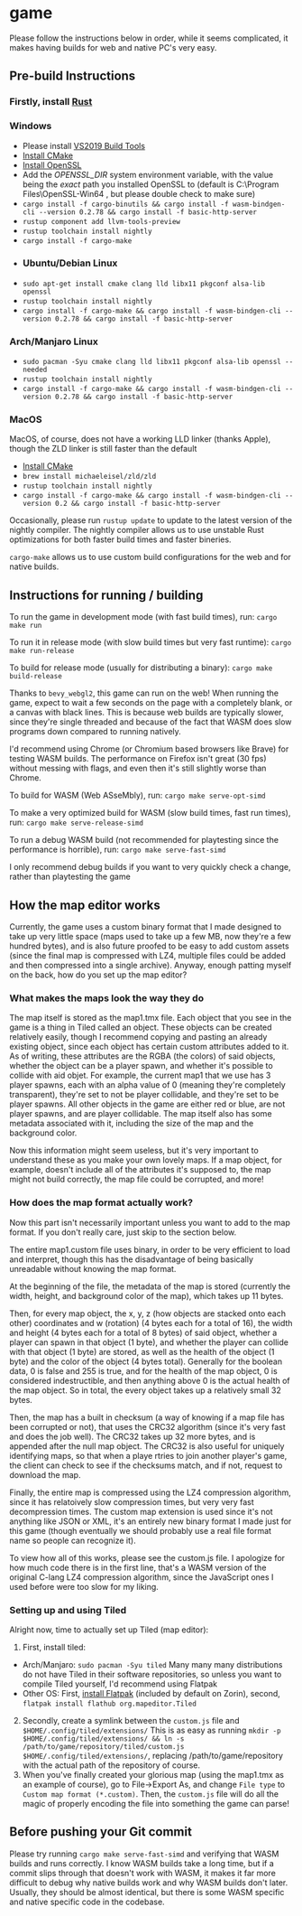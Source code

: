 # game

Please follow the instructions below in order, while it seems complicated, it makes having builds for web and native PC's very easy.

## Pre-build Instructions
### Firstly, install [Rust](https://www.rust-lang.org/tools/install)

### Windows
- Please install [VS2019 Build Tools](https://visualstudio.microsoft.com/thank-you-downloading-visual-studio/?sku=BuildTools&rel=16)
- [Install CMake](https://cmake.org/download/)
- [Install OpenSSL](https://slproweb.com/download/Win64OpenSSL-1_1_1k.msi)
- Add the *OPENSSL_DIR* system environment variable, with the value being the *exact* path you installed OpenSSL to (default is C:\Program Files\OpenSSL-Win64 , but please double check to make sure)
- `cargo install -f cargo-binutils && cargo install -f wasm-bindgen-cli --version 0.2.78 && cargo install -f basic-http-server`
- `rustup component add llvm-tools-preview`
- `rustup toolchain install nightly`
- `cargo install -f cargo-make`
- ### Ubuntu/Debian Linux
- `sudo apt-get install cmake clang lld libx11 pkgconf alsa-lib openssl`
- `rustup toolchain install nightly`
- `cargo install -f cargo-make && cargo install -f wasm-bindgen-cli --version 0.2.78 && cargo install -f basic-http-server`
### Arch/Manjaro Linux
- `sudo pacman -Syu cmake clang lld libx11 pkgconf alsa-lib openssl --needed`
- `rustup toolchain install nightly`
- `cargo install -f cargo-make && cargo install -f wasm-bindgen-cli --version 0.2.78 && cargo install -f basic-http-server`
### MacOS
MacOS, of course, does not have a working LLD linker (thanks Apple), though the ZLD linker is still faster than the default
- [Install CMake](https://cmake.org/download/)
- `brew install michaeleisel/zld/zld`
- `rustup toolchain install nightly`
- `cargo install -f cargo-make && cargo install -f wasm-bindgen-cli --version 0.2 && cargo install -f basic-http-server`

Occasionally, please run `rustup update` to update to the latest version of the nightly compiler.
The nightly compiler allows us to use unstable Rust optimizations for both faster build times and faster bineries.

`cargo-make` allows us to use custom build configurations for the web and for native builds.

## Instructions for running / building

To run the game in development mode (with fast build times), run:
`cargo make run`

To run it in release mode (with slow build times but very fast runtime):
`cargo make run-release`

To build for release mode (usually for distributing a binary):
`cargo make build-release`

Thanks to `bevy_webgl2`, this game can run on the web! When running the game, expect to wait a few seconds on the page with a completely blank, or a canvas with black lines. This is because web builds are typically slower, since they're single threaded and because of the fact that WASM does slow programs down compared to running natively.

I'd recommend using Chrome (or Chromium based browsers like Brave) for testing WASM builds. The performance on Firefox isn't great (30 fps) without messing with flags, and even then it's still slightly worse than Chrome.

To build for WASM (Web ASseMbly), run:
`cargo make serve-opt-simd`

To make a very optimized build for WASM (slow build times, fast run times), run:
`cargo make serve-release-simd`

To run a debug WASM build (not recommended for playtesting since the performance is horrible), run:
`cargo make serve-fast-simd`

I only recommend debug builds if you want to very quickly check a change, rather than playtesting the game

## How the map editor works
Currently, the game uses a custom binary format that I made designed to take up very little space (maps used to take up a few MB, now they're a few hundred bytes), and is also future proofed to be easy to add custom assets (since the final map is compressed with LZ4, multiple files could be added and then compressed into a single archive). Anyway, enough patting myself on the back, how do you set up the map editor?

### What makes the maps look the way they do
The map itself is stored as the map1.tmx file. Each object that you see in the game is a thing in Tiled called an object. These objects can be created relatively easily, though I recommend copying and pasting an already existing object, since each object has certain custom attributes added to it. As of writing, these attributes are the RGBA (the colors) of said objects, whether the object can be a player spawn, and whether it's possible to collide with aid objet. For example, the current map1 that we use has 3 player spawns, each with an alpha value of 0 (meaning they're completely transparent), they're set to not be player collidable, and they're set to be player spawns. All other objects in the game are either red or blue, are not player spawns, and are player collidable. The map itself also has some metadata associated with it, including the size of the map and the background color.

Now this information might seem useless, but it's very important to understand these as you make your own lovely maps. If a map object, for example, doesn't include all of the attributes it's supposed to, the map might not build correctly, the map file could be corrupted, and more!

### How does the map format actually work?
Now this part isn't necessarily important unless you want to add to the map format. If you don't really care, just skip to the section below. 

The entire map1.custom file uses binary, in order to be very efficient to load and interpret, though this has the disadvantage of being basically unreadable without knowing the map format.

At the beginning of the file, the metadata of the map is stored (currently the width, height, and background color of the map), which takes up 11 bytes.

Then, for every map object, the x, y, z (how objects are stacked onto each other) coordinates and w (rotation) (4 bytes each for a total of 16), the width and height (4 bytes each for a total of 8 bytes) of said object, whether a player can spawn in that object (1 byte), and whether the player can collide with that object (1 byte) are stored, as well as the health of the object (1 byte) and the color of the object (4 bytes total). Generally for the boolean data, 0 is false and 255 is true, and for the health of the map object, 0 is considered indestructible, and then anything above 0 is the actual health of the map object. So in total, the every object takes up a relatively small 32 bytes.

Then, the map has a built in checksum (a way of knowing if a map file has been corrupted or not), that uses the CRC32 algorithm (since it's very fast and does the job well). The CRC32 takes up 32 more bytes, and is appended after the null map object. The CRC32 is also useful for uniquely identifying maps, so that when a playe rtries to join another player's game, the client can check to see if the checksums match, and if not, request to download the map.

Finally, the entire map is compressed using the LZ4 compression algorithm, since it has relatoively slow compression times, but very very fast decompression times. The custom map extension is used since it's not anything like JSON or XML, it's an entirely new binary format I made just for this game (though eventually we should probably use a real file format name so people can recognize it).

To view how all of this works, please see the custom.js file. I apologize for how much code there is in the first line, that's a WASM version of the original C-lang LZ4 compression algorithm, since the JavaScript ones I used before were too slow for my liking.

### Setting up and using Tiled
Alright now, time to actually set up Tiled (map editor):

1. First, install tiled:
- Arch/Manjaro: `sudo pacman -Syu tiled`
Many many many distributions do not have Tiled in their software repositories, so unless you want to compile Tiled yourself, I'd recommend using Flatpak
- Other OS: First, [install Flatpak](https://www.flatpak.org/setup/) (included by default on Zorin), second, `flatpak install flathub org.mapeditor.Tiled`
2. Secondly, create a symlink between the `custom.js` file and `$HOME/.config/tiled/extensions/`
This is as easy as running `mkdir -p $HOME/.config/tiled/extensions/ && ln -s /path/to/game/repository/tiled/custom.js $HOME/.config/tiled/extensions/`, replacing /path/to/game/repository with the actual path of the repository of course.
3. When you've finally created your glorious map (using the map1.tmx as an example of course), go to File->Export As, and change `File type` to `Custom map format (*.custom)`. Then, the `custom.js` file will do all the magic of properly encoding the file into something the game can parse!


## Before pushing your Git commit

Please try running `cargo make serve-fast-simd` and verifying that WASM builds and runs correctly. I know WASM builds take a long time, but if a commit slips through that doesn't work with WASM, it makes it far more difficult to debug why native builds work and why WASM builds don't later. Usually, they should be almost identical, but there is some WASM specific and native specific code in the codebase.

